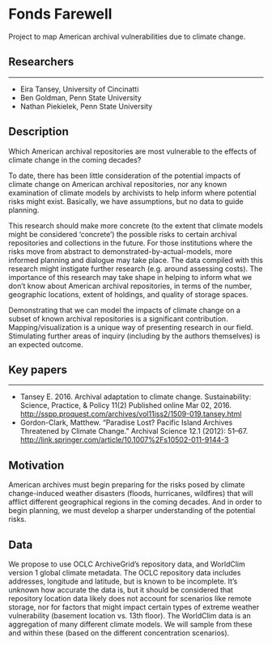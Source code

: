 # Fonds Farewell
Project to map American archival vulnerabilities due to climate change.
## Researchers
------
* Eira Tansey, University of Cincinatti
* Ben Goldman, Penn State University
* Nathan Piekielek, Penn State University
## Description
Which American archival repositories are most vulnerable to the effects of climate change in the coming decades?

To date, there has been little consideration of the potential impacts of climate change on American archival repositories, nor any known examination of climate models by archivists to help inform where potential risks might exist. Basically, we have assumptions, but no data to guide planning.

This research should make more concrete (to the extent that climate models might be considered ‘concrete’) the possible risks to certain archival repositories and collections in the future. For those institutions where the risks move from abstract to demonstrated-by-actual-models, more informed planning and dialogue may take place. The data compiled with this research might instigate further research (e.g. around assessing costs). The importance of this research may take shape in helping to inform what we don’t know about American archival repositories, in terms of the number, geographic locations, extent of holdings, and quality of storage spaces. 

Demonstrating that we can model the impacts of climate change on a subset of known archival repositories is a significant contribution. Mapping/visualization is a unique way of presenting research in our field. Stimulating further areas of inquiry (including by the authors themselves) is an expected outcome.
## Key papers
------
* Tansey E. 2016. Archival adaptation to climate change. Sustainability: Science, Practice, & Policy 11(2) Published online Mar 02, 2016. http://sspp.proquest.com/archives/vol11iss2/1509-019.tansey.html 
* Gordon-Clark, Matthew. “Paradise Lost? Pacific Island Archives Threatened by Climate Change.” Archival Science 12.1 (2012): 51–67. http://link.springer.com/article/10.1007%2Fs10502-011-9144-3
## Motivation
American archives must begin preparing for the risks posed by climate change-induced weather disasters (floods, hurricanes, wildfires) that will afflict different geographical regions in the coming decades. And in order to begin planning, we must develop a sharper understanding of the potential risks. 
## Data
We propose to use OCLC ArchiveGrid’s repository data, and WorldClim version 1 global climate metadata. The OCLC repository data includes addresses, longitude and latitude, but is known to be incomplete. It’s unknown how accurate the data is, but it should be considered that repository location data likely does not account for scenarios like remote storage, nor for factors that might impact certain types of extreme weather vulnerability (basement location vs. 13th floor). The WorldClim data is an aggregation of many different climate models. We will sample from these and within these (based on the different concentration scenarios).
